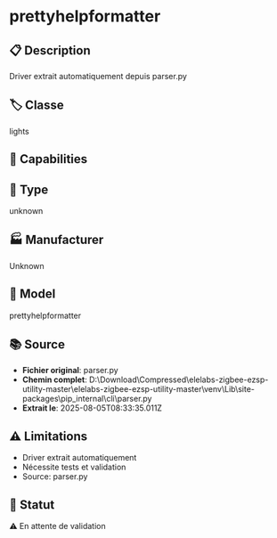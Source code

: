 # prettyhelpformatter

## 📋 Description
Driver extrait automatiquement depuis parser.py

## 🏷️ Classe
lights

## 🔧 Capabilities


## 📡 Type
unknown

## 🏭 Manufacturer
Unknown

## 📱 Model
prettyhelpformatter

## 📚 Source
- **Fichier original**: parser.py
- **Chemin complet**: D:\Download\Compressed\elelabs-zigbee-ezsp-utility-master\elelabs-zigbee-ezsp-utility-master\venv\Lib\site-packages\pip\_internal\cli\parser.py
- **Extrait le**: 2025-08-05T08:33:35.011Z

## ⚠️ Limitations
- Driver extrait automatiquement
- Nécessite tests et validation
- Source: parser.py

## 🚀 Statut
⚠️ En attente de validation
